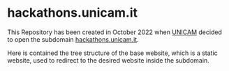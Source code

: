 # hackathons.unicam.it
This Repository has been created in October 2022 when [UNICAM](https://www.unicam.it/) decided to open the subdomain [hackathons.unicam.it](https://hackathons.unicam.it/).

Here is contained the tree structure of the base website, which is a static website, used to redirect to the desired website inside the subdomain.